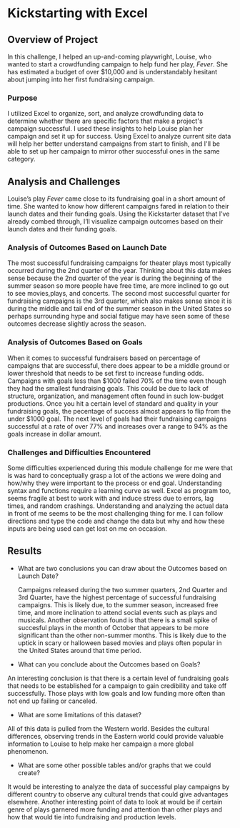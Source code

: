 # Kickstarting with Excel

## Overview of Project

In this challenge, I helped an up-and-coming playwright, Louise, who wanted to start a crowdfunding campaign to help fund her play, *Fever*. She has estimated a budget of over $10,000 and is understandably hesitant about jumping into her first fundraising campaign. 

### Purpose

I utilized Excel to organize, sort, and analyze crowdfunding data to determine whether there are specific factors that make a project's campaign successful. I used these insights to help Louise plan her campaign and set it up for success. Using Excel to analyze current site data will help her better understand campaigns from start to finish, and I'll be able to set up her campaign to mirror other successful ones in the same category.
	
## Analysis and Challenges

Louise’s play *Fever* came close to its fundraising goal in a short amount of time. She wanted to know how different campaigns fared in relation to their launch dates and their funding goals. Using the Kickstarter dataset that I’ve already combed through, I’ll visualize campaign outcomes based on their launch dates and their funding goals.

### Analysis of Outcomes Based on Launch Date

The most successful fundraising campaigns for theater plays most typically occurred during the 2nd quarter of the year.  Thinking about this data makes sense because the 2nd quarter of the year is during the beginning of the summer season so more people have free time, are more inclined to go out to see movies,plays, and concerts. The second most successful quarter for fundraising campaigns is the 3rd quarter, which also makes sense since it is during the middle and tail end of the summer season in the United States so perhaps surrounding hype and social fatigue may have seen some of these outcomes decrease slightly across the season.

### Analysis of Outcomes Based on Goals

When it comes to successful fundraisers based on percentage of campaigns that are successful, there does appear to be a middle ground or lower threshold that needs to be set first to increase funding odds.  Campaigns with goals less than $1000 failed 70% of the time even though they had the smallest fundraising goals.  This could be due to lack of structure, organization, and management often found in such low-budget productions.  Once you hit a certain level of standard and quality in your fundraising goals, the pecentage of success almost appears to flip from the under $1000 goal.  The next level of goals had their fundraising campaigns successful at a rate of over 77% and increases over a range to 94% as the goals increase in dollar amount.

### Challenges and Difficulties Encountered

Some difficulties experienced during this module challenge for me were that is was hard to conceptually grasp a lot of the actions we were doing and how/why they were important to the process or end goal.  Understanding syntax and functions require a learning curve as well.  Excel as program too, seems fragile at best to work with and induce stress due to errors, lag times, and random crashings.  Understanding and analyzing the actual data in front of me seems to be the most challenging thing for me.  I can follow directions and type the code and change the data but why and how these inputs are being used can get lost on me on occasion. 

## Results

- What are two conclusions you can draw about the Outcomes based on Launch Date?

	Campaigns released during the two summer quarters, 2nd Quarter and 3rd Quarter, have the highest percentage of successful fundraising campaigns.  This is likely due, to the summer season, increased free time, and more inclination to attend social events such as plays and musicals.  Another observation found is that there is a small spike of succesful plays in the month of October that appears to be more significant than the other non-summer months.  This is likely due to the uptick in scary or halloween based movies and plays often popular in the United States around that time period.

- What can you conclude about the Outcomes based on Goals?

An interesting conclusion is that there is a certain level of fundraising goals that needs to be established for a campaign to gain credibility and take off successfully.  Those plays with low goals and low funding more often than not end up failing or canceled.

- What are some limitations of this dataset?

All of this data is pulled from the Western world.  Besides the cultural differences, observing trends in the Eastern world could provide valuable information to Louise to help make her campaign a more global phenomenon.

- What are some other possible tables and/or graphs that we could create?

It would be interesting to analyze the data of successful play campaigns by different country to observe any cultural trends that could give advantages elsewhere.  Another interesting point of data to look at would be if certain genre of plays garnered more funding and attention than other plays and how that would tie into fundraising and production levels.